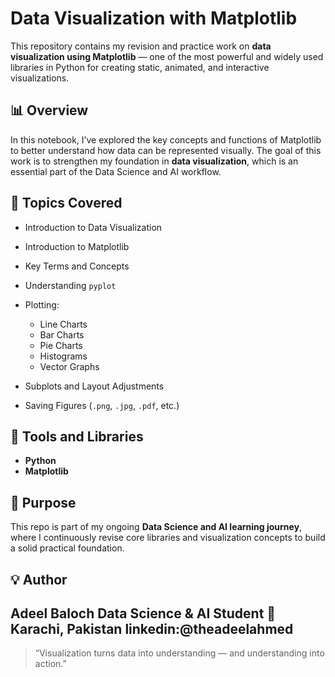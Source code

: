 # Data Visualization with Matplotlib

This repository contains my revision and practice work on **data visualization using Matplotlib** — one of the most powerful and widely used libraries in Python for creating static, animated, and interactive visualizations.

## 📊 Overview

In this notebook, I’ve explored the key concepts and functions of Matplotlib to better understand how data can be represented visually.
The goal of this work is to strengthen my foundation in **data visualization**, which is an essential part of the Data Science and AI workflow.

## 🧠 Topics Covered

* Introduction to Data Visualization
* Introduction to Matplotlib
* Key Terms and Concepts
* Understanding `pyplot`
* Plotting:

  * Line Charts
  * Bar Charts
  * Pie Charts
  * Histograms
  * Vector Graphs
* Subplots and Layout Adjustments
* Saving Figures (`.png`, `.jpg`, `.pdf`, etc.)
  

## 🧩 Tools and Libraries

* **Python**
* **Matplotlib**

## 🚀 Purpose

This repo is part of my ongoing **Data Science and AI learning journey**, where I continuously revise core libraries and visualization concepts to build a solid practical foundation.

## 💡 Author

**Adeel Baloch**
Data Science & AI Student
📍 Karachi, Pakistan
 linkedin:@theadeelahmed
---

> “Visualization turns data into understanding — and understanding into action.”
